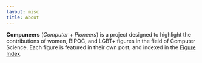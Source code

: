 ```yaml
---
layout: misc
title: About
---
```

**Compuneers** (*Computer* + *Pioneers*) is a project designed to highlight the contributions of women, BIPOC, and LGBT+ figures in the field of Computer Science. Each figure is featured in their own post, and indexed in the [Figure Index](/pages/figure-index).
